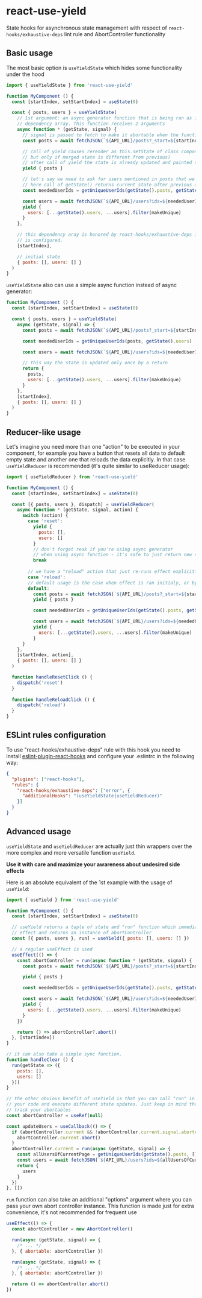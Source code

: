# react-use-yield

State hooks for asynchronous state management with respect of
`react-hooks/exhaustive-deps` lint rule and AbortController functionality

## Basic usage

The most basic option is `useYieldState` which hides some functionality under the hood

```jsx
import { useYieldState } from 'react-use-yield'

function MyComponent () {
  const [startIndex, setStartIndex] = useState(0)

  const { posts, users } = useYieldState(
    // 1st argument: an async generator function that is being ran as in useEffect based on 
    // dependency array. This function receives 2 arguments
    async function * (getState, signal) {
      // signal is passed to fetch to make it abortable when the function is ran again
      const posts = await fetchJSON(`${API_URL}/posts?_start=${startIndex}&_limit=3`, { signal })

      // call of yield causes rerender as this.setState of class component (it merges the state 
      // but only if merged state is different from previous)
      // after call of yield the state is already updated and painted to UI
      yield { posts }

      // let's say we need to ask for users mentioned in posts that we need to fetch
      // here call of getState() returns current state after previous update
      const neededUserIds = getUniqueUserIds(getState().posts, getState().users)

      const users = await fetchJSON(`${API_URL}/users?ids=${neededUserIds}`, { signal })
      yield {
        users: [...getState().users, ...users].filter(makeUnique)
      }
    },

    // this dependency aray is honored by react-hooks/exhaustive-deps if "additionalHooks" option
    // is configured.
    [startIndex],

    // initial state
    { posts: [], users: [] }
  )
}
```

`useYieldState` also can use a simple async function instead of async generator:

```jsx
function MyComponent () {
  const [startIndex, setStartIndex] = useState(0)

  const { posts, users } = useYieldState(
    async (getState, signal) => {
      const posts = await fetchJSON(`${API_URL}/posts?_start=${startIndex}&_limit=3`, { signal })

      const neededUserIds = getUniqueUserIds(posts, getState().users)

      const users = await fetchJSON(`${API_URL}/users?ids=${neededUserIds}`, { signal })

      // this way the state is updated only once by a return
      return {
        posts,
        users: [...getState().users, ...users].filter(makeUnique)
      }
    },
    [startIndex],
    { posts: [], users: [] }
  )
}
```

## Reducer-like usage

Let's imagine you need more than one "action" to be executed in your component, for example you have
a button that resets all data to default empty state and another one that reloads the data 
explicitly. 
In that case `useYieldReducer` is recommended (it's quite similar to useReducer usage):

```jsx
import { useYieldReducer } from 'react-use-yield'

function MyComponent () {
  const [startIndex, setStartIndex] = useState(0)

  const [{ posts, users }, dispatch] = useYieldReducer(
    async function * (getState, signal, action) {
      switch (action) {
        case 'reset':
          yield {
            posts: [],
            users: []
          }
          // don't forget reak if you're using async generator
          // when using async function - it's safe to just return new state w/o break
          break
        
        // we have a "reload" action that just re-runs effect explicitly
        case 'reload':
        // default usage is the case when effect is ran initialy, or by a depencency change
        default:
          const posts = await fetchJSON(`${API_URL}/posts?_start=${startIndex}&_limit=3`, { signal })
          yield { posts }

          const neededUserIds = getUniqueUserIds(getState().posts, getState().users)

          const users = await fetchJSON(`${API_URL}/users?ids=${neededUserIds}`, { signal })
          yield { 
            users: [...getState().users, ...users].filter(makeUnique)
          }
      }
    },
    [startIndex, action],
    { posts: [], users: [] }
  )

  function handleResetClick () {
    dispatch('reset')
  }
  
  function handleReloadClick () {
    dispatch('reload')
  }
}
```

## ESLint rules configuration
To use "react-hooks/exhaustive-deps" rule with this hook you need to install
[eslint-plugin-react-hooks](https://www.npmjs.com/package/eslint-plugin-react-hooks) and
configure your .eslintrc in the following way:

```json
{
  "plugins": ["react-hooks"],
  "rules": {
    "react-hooks/exhaustive-deps": ["error", {
      "additionalHooks": "(useYieldState|useYieldReducer)"
    }]
  }
}
```

## Advanced usage

`useYieldState` and `useYieldReducer` are actually just thin wrappers over the more complex and 
more versatile function `useYield`.

**Use it with care and maximize your awareness about undesired side effects**

Here is an absolute equivalent of the 1st example with the usage of `useYield`:

```jsx
import { useYield } from 'react-use-yield'

function MyComponent () {
  const [startIndex, setStartIndex] = useState(0)

  // useYield returns a tuple of state and "run" function which immediately executes a desired 
  // effect and returns an instance of abortController
  const [{ posts, users }, run] = useYield({ posts: [], users: [] })

  // a regular useEffect is used
  useEffect(() => {
    const abortController = run(async function * (getState, signal) {
      const posts = await fetchJSON(`${API_URL}/posts?_start=${startIndex}&_limit=3`, { signal })

      yield { posts }

      const neededUserIds = getUniqueUserIds(getState().posts, getState().users)

      const users = await fetchJSON(`${API_URL}/users?ids=${neededUserIds}`, { signal })
      yield {
        users: [...getState().users, ...users].filter(makeUnique)
      }
    })

    return () => abortController?.abort()
  }, [startIndex])
}
```

```jsx
// it can also take a simple sync function.
function handleClear () {
  run(getState => ({
    posts: [],
    users: []
  }))
}

// the other obvious benefit of useYield is that you can call "run" in different places of
// your code and execute different state updates. Just keep in mind that you still need to 
// track your abortables
const abortController = useRef(null)

const updateUsers = useCallback(() => {
  if (abortController.current && !abortController.current.signal.aborted) {
    abortController.current.abort()
  }
  abortController.current = run(async (getState, signal) => {
    const allUsersOfCurrentPage = getUniqueUserIds(getState().posts, [])
    const users = await fetchJSON(`${API_URL}/users?ids=${allUsersOfCurrentPage}`, { signal })
    return {
      users
    }
  })
}, [])
```

`run` function can also take an additional "options" argument where you can pass your own abort
controller instance. This function is made just for extra convenience, it's not recommended for
frequent use

```jsx
useEffect(() => {
  const abortController = new AbortController()

  run(async (getState, signal) => {
    /* ... */
  }, { abortable: abortController })

  run(async (getState, signal) => {
    /* ... */
  }, { abortable: abortController })

  return () => abortController.abort()
})
```
